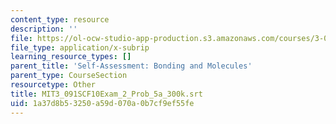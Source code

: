 ```yaml
---
content_type: resource
description: ''
file: https://ol-ocw-studio-app-production.s3.amazonaws.com/courses/3-091sc-introduction-to-solid-state-chemistry-fall-2010/1a37d8b53250a59d070a0b7cf9ef55fe_MIT3_091SCF10Exam_2_Prob_5a_300k.srt
file_type: application/x-subrip
learning_resource_types: []
parent_title: 'Self-Assessment: Bonding and Molecules'
parent_type: CourseSection
resourcetype: Other
title: MIT3_091SCF10Exam_2_Prob_5a_300k.srt
uid: 1a37d8b5-3250-a59d-070a-0b7cf9ef55fe
---
```

